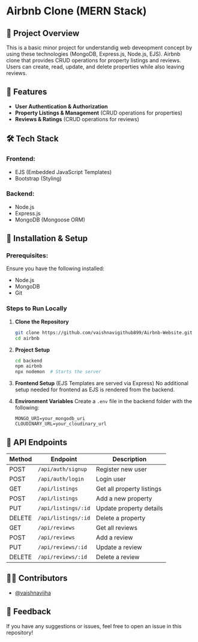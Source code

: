 # Airbnb Clone (MERN Stack)

## 📌 Project Overview
This is a basic minor project for understandig web deveopment concept by using these technologies (MongoDB, Express.js, Node.js, EJS). Airbnb clone that provides CRUD operations for property listings and reviews. Users can create, read, update, and delete properties while also leaving reviews.

## 🚀 Features
- **User Authentication & Authorization**
- **Property Listings & Management** (CRUD operations for properties)
- **Reviews & Ratings** (CRUD operations for reviews)


## 🛠️ Tech Stack
### Frontend:
- EJS (Embedded JavaScript Templates)
- Bootstrap (Styling)

### Backend:
- Node.js
- Express.js
- MongoDB (Mongoose ORM)

## 🔧 Installation & Setup
### Prerequisites:
Ensure you have the following installed:
- Node.js
- MongoDB
- Git

### Steps to Run Locally
1. **Clone the Repository**
   ```sh
   git clone https://github.com/vaishnavigithub899/Airbnb-Website.git
   cd airbnb
   ```

2. **Project Setup**
   ```sh
   cd backend
   npm airbnb
   npx nodemon  # Starts the server
   ```

3. **Frontend Setup** (EJS Templates are served via Express)
   No additional setup needed for frontend as EJS is rendered from the backend.

4. **Environment Variables**
   Create a `.env` file in the backend folder with the following:
   ```env
   MONGO_URI=your_mongodb_uri
   CLOUDINARY_URL=your_cloudinary_url
   ```

## 🔄 API Endpoints
| Method | Endpoint               | Description                   |
|--------|------------------------|-------------------------------|
| POST   | `/api/auth/signup`   | Register new user             |
| POST   | `/api/auth/login`      | Login user                    |
| GET    | `/api/listings`      | Get all property listings     |
| POST   | `/api/listings`      | Add a new property            |
| PUT    | `/api/listings/:id`  | Update property details       |
| DELETE | `/api/listings/:id`  | Delete a property             |
| GET    | `/api/reviews`         | Get all reviews               |
| POST   | `/api/reviews`         | Add a review                  |
| PUT    | `/api/reviews/:id`     | Update a review               |
| DELETE | `/api/reviews/:id`     | Delete a review               |


## 👨‍💻 Contributors
- [@vaishnavijha](https://github.com/vaishnavigithub899)

## 💬 Feedback
If you have any suggestions or issues, feel free to open an issue in this repository!







